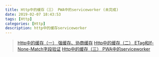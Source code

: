```yaml
---
title: Http中的缓存（三） PWA中的serviceworker (未完成)
date: 2019-02-07 18:43:53
tags: [Http]
categories: [Http]
description: http中的缓存serviceworker
---
```

> [Http中的缓存（一） 强缓存、协商缓存](/blog/http/http-cache.html)
> [Http中的缓存（二） ETag和If-None-Match字段验证](/blog/http/http-etag-cache.html)
> [Http中的缓存（三） PWA中的serviceworker](/blog/http/http-cache-serviceworker.html)